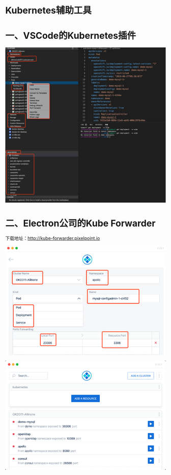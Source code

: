 # Kubernetes辅助工具

# 一、VSCode的Kubernetes插件

![](../assets/kubernetes-tools-1.png)

# 二、Electron公司的Kube Forwarder

下载地址：http://kube-forwarder.pixelpoint.io

![](../assets/kubernetes-tools-2.png)

![](../assets/kubernetes-tools-3.png)